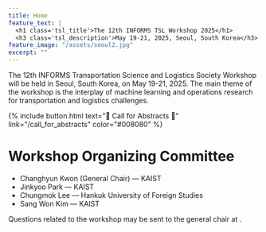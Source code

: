 ```yaml
---
title: Home
feature_text: |
  <h1 class='tsl_title'>The 12th INFORMS TSL Workshop 2025</h1>
  <h3 class='tsl_description'>May 19-21, 2025, Seoul, South Korea</h3>
feature_image: "/assets/seoul2.jpg"
excerpt: ""
---
```




The 12th INFORMS Transportation Science and Logistics Society Workshop will be held in Seoul, South Korea, on May 19-21, 2025. 
The main theme of the workshop is the interplay of machine learning and operations research for transportation and logistics challenges.



<!-- {% include button.html text="Fork it" icon="github" link="https://github.com/daviddarnes/alembic" color="#0366d6" %} 

{% include button.html text="Buy me a coffee ☕️" link="https://buymeacoffee.com/daviddarnes#support" color="#f68140" %} 

{% include button.html text="Tweet it" icon="twitter" link="https://twitter.com/intent/tweet/?url=https://alembic.darn.es&text=Alembic%20-%20A%20Jekyll%20boilerplate%20theme&via=DavidDarnes" color="#0d94e7" %}  -->

{% include button.html text="🌟 Call for Abstracts 🌟" link="/call_for_abstracts" color="#008080" %} 


<!-- 💡 Call for Abstracts 📚 🔊 📣 ✉️ 🌟 -->


# Workshop Organizing Committee
- Changhyun Kwon (General Chair) &mdash; KAIST
- Jinkyoo Park &mdash; KAIST
- Chungmok Lee &mdash; Hankuk University of Foreign Studies
- Sang Won Kim &mdash; KAIST

Questions related to the workshop may be sent to the general chair at <script type="text/javascript">
  document.write('<a href="mailto:' + 'chkwon' + '@' + 'kaist' + '.ac.kr">' + 'chkwon' + '@' + 'kaist.ac.kr' + '</a>');
</script>.

